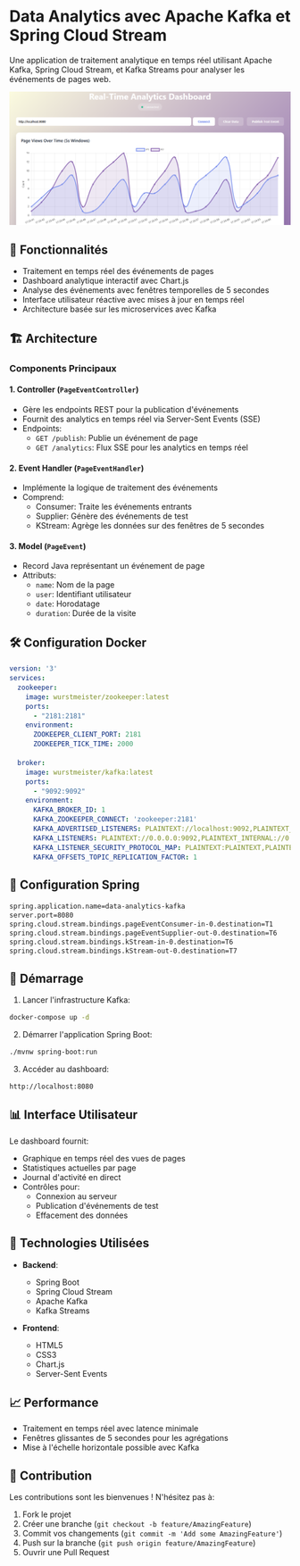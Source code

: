 # Data Analytics avec Apache Kafka et Spring Cloud Stream

Une application de traitement analytique en temps réel utilisant Apache Kafka, Spring Cloud Stream, et Kafka Streams pour analyser les événements de pages web.

![Interface de l'application](docs/images/screen-interface.png)

## 🚀 Fonctionnalités

- Traitement en temps réel des événements de pages
- Dashboard analytique interactif avec Chart.js
- Analyse des événements avec fenêtres temporelles de 5 secondes
- Interface utilisateur réactive avec mises à jour en temps réel
- Architecture basée sur les microservices avec Kafka

## 🏗 Architecture

### Components Principaux

#### 1. Controller (`PageEventController`)
- Gère les endpoints REST pour la publication d'événements
- Fournit des analytics en temps réel via Server-Sent Events (SSE)
- Endpoints:
  - `GET /publish`: Publie un événement de page
  - `GET /analytics`: Flux SSE pour les analytics en temps réel

#### 2. Event Handler (`PageEventHandler`)
- Implémente la logique de traitement des événements
- Comprend:
  - Consumer: Traite les événements entrants
  - Supplier: Génère des événements de test
  - KStream: Agrège les données sur des fenêtres de 5 secondes

#### 3. Model (`PageEvent`)
- Record Java représentant un événement de page
- Attributs:
  - `name`: Nom de la page
  - `user`: Identifiant utilisateur
  - `date`: Horodatage
  - `duration`: Durée de la visite

## 🛠 Configuration Docker

```yaml
version: '3'
services:
  zookeeper:
    image: wurstmeister/zookeeper:latest
    ports:
      - "2181:2181"
    environment:
      ZOOKEEPER_CLIENT_PORT: 2181
      ZOOKEEPER_TICK_TIME: 2000

  broker:
    image: wurstmeister/kafka:latest
    ports:
      - "9092:9092"
    environment:
      KAFKA_BROKER_ID: 1
      KAFKA_ZOOKEEPER_CONNECT: 'zookeeper:2181'
      KAFKA_ADVERTISED_LISTENERS: PLAINTEXT://localhost:9092,PLAINTEXT_INTERNAL://broker:29092
      KAFKA_LISTENERS: PLAINTEXT://0.0.0.0:9092,PLAINTEXT_INTERNAL://0.0.0.0:29092
      KAFKA_LISTENER_SECURITY_PROTOCOL_MAP: PLAINTEXT:PLAINTEXT,PLAINTEXT_INTERNAL:PLAINTEXT
      KAFKA_OFFSETS_TOPIC_REPLICATION_FACTOR: 1
```

## 📝 Configuration Spring

```properties
spring.application.name=data-analytics-kafka
server.port=8080
spring.cloud.stream.bindings.pageEventConsumer-in-0.destination=T1
spring.cloud.stream.bindings.pageEventSupplier-out-0.destination=T6
spring.cloud.stream.bindings.kStream-in-0.destination=T6
spring.cloud.stream.bindings.kStream-out-0.destination=T7
```

## 🚦 Démarrage

1. Lancer l'infrastructure Kafka:
```bash
docker-compose up -d
```

2. Démarrer l'application Spring Boot:
```bash
./mvnw spring-boot:run
```

3. Accéder au dashboard:
```
http://localhost:8080
```

## 📊 Interface Utilisateur

Le dashboard fournit:
- Graphique en temps réel des vues de pages
- Statistiques actuelles par page
- Journal d'activité en direct
- Contrôles pour:
  - Connexion au serveur
  - Publication d'événements de test
  - Effacement des données

## 🔧 Technologies Utilisées

- **Backend**:
  - Spring Boot
  - Spring Cloud Stream
  - Apache Kafka
  - Kafka Streams
  
- **Frontend**:
  - HTML5
  - CSS3
  - Chart.js
  - Server-Sent Events

## 📈 Performance

- Traitement en temps réel avec latence minimale
- Fenêtres glissantes de 5 secondes pour les agrégations
- Mise à l'échelle horizontale possible avec Kafka

## 🤝 Contribution

Les contributions sont les bienvenues ! N'hésitez pas à:
1. Fork le projet
2. Créer une branche (`git checkout -b feature/AmazingFeature`)
3. Commit vos changements (`git commit -m 'Add some AmazingFeature'`)
4. Push sur la branche (`git push origin feature/AmazingFeature`)
5. Ouvrir une Pull Request
